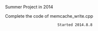 Summer Project in 2014

Complete the code of memcache_write.cpp


                            Started 2014.8.8
